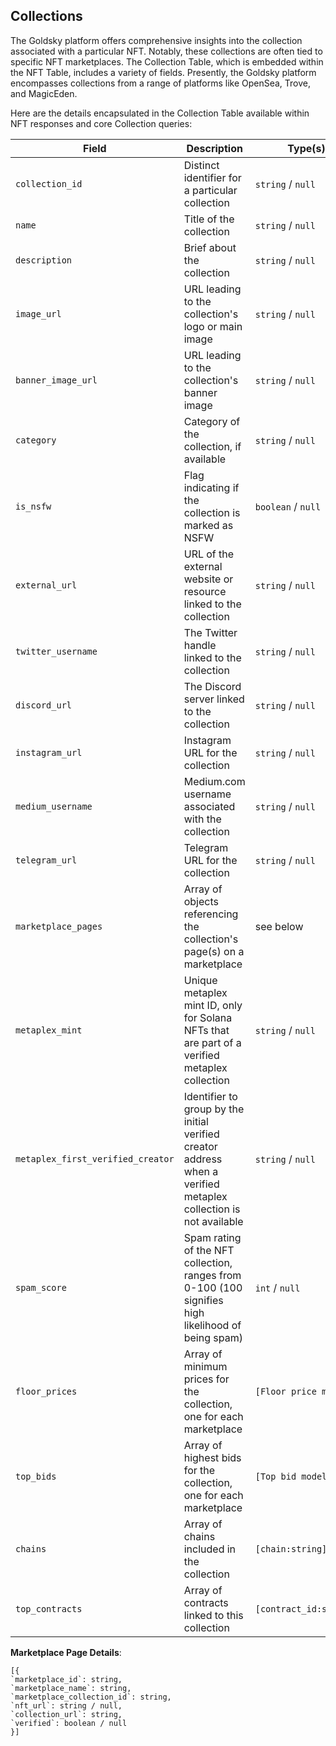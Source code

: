 ## Collections

The Goldsky platform offers comprehensive insights into the collection associated with a particular NFT. Notably, these collections are often tied to specific NFT marketplaces. The Collection Table, which is embedded within the NFT Table, includes a variety of fields. Presently, the Goldsky platform encompasses collections from a range of platforms like OpenSea, Trove, and MagicEden.

Here are the details encapsulated in the Collection Table available within NFT responses and core Collection queries:

Field | Description | Type(s)
--- | --- | ---
`collection_id` | Distinct identifier for a particular collection | `string` / `null`
`name` | Title of the collection | `string` / `null`
`description` | Brief about the collection | `string` / `null`
`image_url` | URL leading to the collection's logo or main image | `string` / `null`
`banner_image_url` | URL leading to the collection's banner image | `string` / `null`
`category` | Category of the collection, if available | `string` / `null`
`is_nsfw` | Flag indicating if the collection is marked as NSFW | `boolean` / `null`
`external_url` | URL of the external website or resource linked to the collection | `string` / `null`
`twitter_username` | The Twitter handle linked to the collection | `string` / `null`
`discord_url` | The Discord server linked to the collection | `string` / `null`
`instagram_url` | Instagram URL for the collection | `string` / `null`
`medium_username` | Medium.com username associated with the collection | `string` / `null`
`telegram_url` | Telegram URL for the collection | `string` / `null`
`marketplace_pages` | Array of objects referencing the collection's page(s) on a marketplace | see below
`metaplex_mint` | Unique metaplex mint ID, only for Solana NFTs that are part of a verified metaplex collection | `string` / `null`
`metaplex_first_verified_creator` | Identifier to group by the initial verified creator address when a verified metaplex collection is not available | `string` / `null`
`spam_score` | Spam rating of the NFT collection, ranges from 0-100 (100 signifies high likelihood of being spam) | `int` / `null`
`floor_prices` | Array of minimum prices for the collection, one for each marketplace | `[Floor price model]`
`top_bids` | Array of highest bids for the collection, one for each marketplace | `[Top bid model]`
`chains` | Array of chains included in the collection | `[chain:string]`
`top_contracts` | Array of contracts linked to this collection | `[contract_id:string]`

**Marketplace Page Details**:
```
[{
`marketplace_id`: string,
`marketplace_name`: string,
`marketplace_collection_id`: string,
`nft_url`: string / null,
`collection_url`: string,
`verified`: boolean / null
}]
```